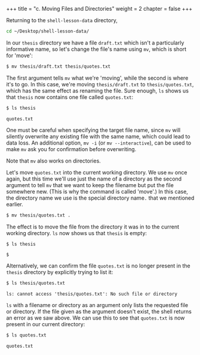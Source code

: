 +++
title = "c. Moving Files and Directories"
weight = 2
chapter = false
+++


Returning to the `shell-lesson-data` directory,

```Bash
cd ~/Desktop/shell-lesson-data/
```

In our `thesis` directory we have a file `draft.txt`
which isn't a particularly informative name,
so let's change the file's name using `mv`,
which is short for 'move':

```Bash
$ mv thesis/draft.txt thesis/quotes.txt
```

The first argument tells `mv` what we're 'moving',
while the second is where it's to go. In this case,
we're moving `thesis/draft.txt` to `thesis/quotes.txt`,
which has the same effect as renaming the file.
Sure enough, `ls` shows us that `thesis` now contains one 
file called `quotes.txt`:

```Bash
$ ls thesis
```

~~~
quotes.txt
~~~


One must be careful when specifying the target file name, since `mv` will
silently overwrite any existing file with the same name, which could
lead to data loss. An additional option, `mv -i` (or `mv --interactive`),
can be used to make `mv` ask you for confirmation before overwriting.

Note that `mv` also works on directories.

Let's move `quotes.txt` into the current working directory.
We use `mv` once again, but this time we'll use just the name 
of a directory as the second argument to tell `mv` that we want 
to keep the filename but put the file somewhere new. (This is why the 
command is called 'move'.) In this case, the directory name we use is the 
special directory name`.` that we mentioned earlier.

```Bash
$ mv thesis/quotes.txt .
```

The effect is to move the file from the directory it was in to the current working directory.
`ls` now shows us that `thesis` is empty:

```Bash
$ ls thesis
```

~~~
$
~~~


Alternatively, we can confirm the file `quotes.txt` is no longer present in the `thesis` directory
by explicitly trying to list it:

```Bash
$ ls thesis/quotes.txt
```

```
ls: cannot access 'thesis/quotes.txt': No such file or directory
```

`ls` with a filename or directory as an argument only lists the requested file or directory.
If the file given as the argument doesn't exist, the shell returns an error as we saw above.
We can use this to see that `quotes.txt` is now present in our current directory:

```Bash
$ ls quotes.txt
```

~~~
quotes.txt
~~~

